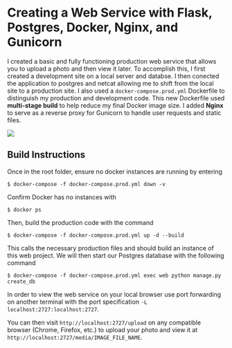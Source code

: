 # Creating a Web Service with Flask, Postgres, Docker, Nginx, and Gunicorn

I created a basic and fully functioning production web service that allows you to upload a photo and then view it later. To accomplish this, I first created a development site on a local server and databse. I then conected the application to postgres and netcat allowing me to shift from the local site to a production site. I also used a `docker-compose.prod.yml` Dockerfile to distinguish my production and development code. This new Dockerfile used **multi-stage build** to help reduce my final Docker image size. I added **Nginx** to serve as a reverse proxy for Gunicorn to handle user requests and static files.

![](https://github.com/mmendiratta27/flask-on-docker/blob/master/upload_example.gif)

## Build Instructions

Once in the root folder, ensure no docker instances are running by entering
```
$ docker-compose -f docker-compose.prod.yml down -v
```
Confirm Docker has no instances with 
```
$ docker ps
```
Then, build the production code with the command
```
$ docker-compose -f docker-compose.prod.yml up -d --build
```
This calls the necessary production files and should build an instance of this web project. We will then start our Postgres database with the following command
```
$ docker-compose -f docker-compose.prod.yml exec web python manage.py create_db
```
In order to view the web service on your local browser use port forwarding on another terminal with the port specification `-L localhost:2727:localhost:2727`.

You can then visit `http://localhost:2727/upload` on any compatible browser (Chrome, Firefox, etc.) to upload your photo and view it at `http://localhost:2727/media/IMAGE_FILE_NAME`.
